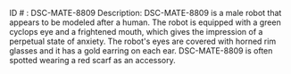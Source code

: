 ID # : DSC-MATE-8809
Description: DSC-MATE-8809 is a male robot that appears to be modeled after a human. The robot is equipped with a green cyclops eye and a frightened mouth, which gives the impression of a perpetual state of anxiety. The robot's eyes are covered with horned rim glasses and it has a gold earring on each ear. DSC-MATE-8809 is often spotted wearing a red scarf as an accessory.